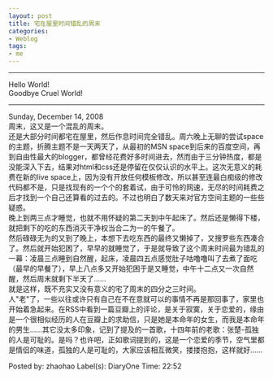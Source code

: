```yaml
---
layout: post
title: 宅在屋里时间错乱的周末
categories:
- Weblog
tags:
- me
---
```

**********
Hello World!    
Goodbye Cruel World!
**********
Sunday, December 14, 2008    
周末，这又是一个混乱的周末。    
还是大部分时间都宅在屋里，然后作息时间完全错乱。周六晚上无聊的尝试space的主题，折腾主题不是一天两天了，从最初的MSN space到后来的百度空间，再到自由性最大的blogger，都曾经花费好多时间进去，然而由于三分钟热度，都是没能深入下去，结果对html和css还是停留在仅仅认识的水平上。这次无意义的耗费在新的live space上，因为没有开放任何模板修改，所以甚至连最白痴级的修改代码都不是，只是找现有的一个个的套着试，由于可怜的网速，无尽的时间耗费之后才找到一个自己还算看的过去的。不过也明白了数天来对官方空间主题的一些些疑惑。   
晚上到两三点才睡觉，也就不用怀疑的第二天到中午起床了。然后还是懒得下楼，就把剩下的吃的东西消灭干净权当合二为一的午餐了。    
然后碌碌无为的又到了晚上，本想下去吃东西的最终又懒掉了，又搜罗些东西凑合了。然后就开始犯困了，早早的就睡觉了，于是就导致了这个周末时间最为错乱的一幕：凌晨三点睡到自然醒，起床，凌晨四五点感觉肚子咕噜噜叫了去煮了面吃（最早的早餐了），早上八点多又开始犯困于是又睡觉，中午十二点又一次自然醒，然后周末就剩下半天了……    
就是这样，既不充实又没有意义的宅了周末的四分之三时间。    
人"老"了，一些以往或许只有自己在不在意就可以的事情不再是那回事了，家里也开始着急起来。在RSS中看到一篇豆瓣上的评论，是关于寂寞，关于恋爱的，缘由是一个很相似经历的人在豆瓣上的求助信，只是她是本命年的女生，而我是本命年的男生……其它没太多印象，记到了提及的一首歌，十四年前的老歌：张楚-孤独的人是可耻的。是吗？也许吧，正如歌词提到的，这是一个恋爱的季节，空气里都是情侣的味道，孤独的人是可耻的，大家应该相互微笑，搂搂抱抱，这样就好……    
  
Posted by: zhaohao Label(s): DiaryOne Time: 22:52